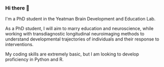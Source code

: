 ### Hi there 👋
I'm a PhD student in the Yeatman Brain Development and Education Lab.

As a PhD student, I will aim to marry education and neuroscience, while working with transdiagnostic longitudinal neuroimaging methods to understand developmental trajectories of individuals and their response to interventions. 

My coding skills are extremely basic, but I am looking to develop proficiency in Python and R.
<!--
**chiuhoward/chiuhoward** is a ✨ _special_ ✨ repository because its `README.md` (this file) appears on your GitHub profile.

Here are some ideas to get you started:

- 🔭 I’m currently working on ...
- 🌱 I’m currently learning ...
- 👯 I’m looking to collaborate on ...
- 🤔 I’m looking for help with ...
- 💬 Ask me about ...
- 📫 How to reach me: ...
- 😄 Pronouns: ...
- ⚡ Fun fact: ...
-->
